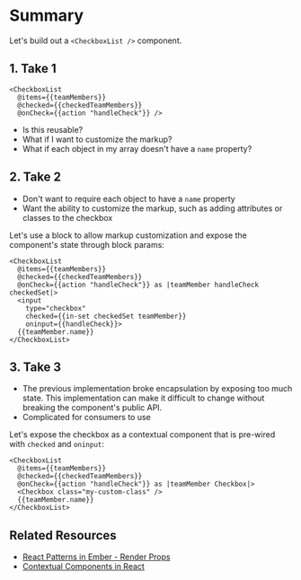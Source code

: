 # Summary

Let's build out a `<CheckboxList />` component.

## 1. Take 1

```
<CheckboxList
  @items={{teamMembers}}
  @checked={{checkedTeamMembers}}
  @onCheck={{action "handleCheck"}} />
```

* Is this reusable?
* What if I want to customize the markup?
* What if each object in my array doesn't have a `name` property?

## 2. Take 2

* Don't want to require each object to have a `name` property
* Want the ability to customize the markup, such as adding attributes or classes to the checkbox

Let's use a block to allow markup customization and expose the component's state through block params:

```
<CheckboxList
  @items={{teamMembers}}
  @checked={{checkedTeamMembers}}
  @onCheck={{action "handleCheck"}} as |teamMember handleCheck checkedSet|>
  <input
    type="checkbox"
    checked={{in-set checkedSet teamMember}}
    oninput={{handleCheck}}>
  {{teamMember.name}}
</CheckboxList>
```

## 3. Take 3

* The previous implementation broke encapsulation by exposing too much state. This implementation can make it difficult to change without breaking the component's public API.
* Complicated for consumers to use

Let's expose the checkbox as a contextual component that is pre-wired with `checked` and `oninput`:

```
<CheckboxList
  @items={{teamMembers}}
  @checked={{checkedTeamMembers}}
  @onCheck={{action "handleCheck"}} as |teamMember Checkbox|>
  <Checkbox class="my-custom-class" />
  {{teamMember.name}}
</CheckboxList>
```

## Related Resources

* [React Patterns in Ember - Render Props](https://thejsguy.com/2018/02/25/react-patterns-in-ember-render-props.html)
* [Contextual Components in React](https://thejsguy.com/2018/03/18/contextual-components-in-react.html)
